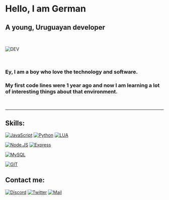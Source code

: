 # Hello, I am German
## A young, Uruguayan developer

<br>

![DEV](https://cdn.discordapp.com/attachments/842840007471005696/880939168811855922/giphy-downsized.gif)
<br>

<br>


### Ey, I am a boy who love the technology and software.

### My first code lines were 1 year ago and now I am learning a lot of interesting things about that environment.

<br>


---

## Skills:

[![JavaScript](https://img.shields.io/badge/JavaScript-F7DF1E?style=for-the-badge&logo=javascript&logoColor=white&labelColor=101010)]()
[![Python](https://img.shields.io/badge/Python-blue?style=for-the-badge&logo=python&logoColor=white&labelColor=101010)]()
[![LUA](https://img.shields.io/badge/LUA-232F3E?style=for-the-badge&logo=LUA&logoColor=white&labelColor=101010)]()

[![Node.JS](https://img.shields.io/badge/Node.JS-339933?style=for-the-badge&logo=node.js&logoColor=white&labelColor=101010)]()
[![Express](https://img.shields.io/badge/Express.JS-464343?style=for-the-badge&logo=express&logoColor=white&labelColor=101010)]()

[![MySQL](https://img.shields.io/badge/MySQL-4479A1?style=for-the-badge&logo=mysql&logoColor=white&labelColor=101010)]()


[![GIT](https://img.shields.io/badge/GIT-orange?style=for-the-badge&logo=GIT&logoColor=white&labelColor=101010)]()



## Contact me:

[![Discord](https://img.shields.io/badge/Discord-Germancito.0306-5865F2?style=for-the-badge&logo=discord&logoColor=white&labelColor=101010)]()
[![Twitter](https://img.shields.io/badge/Twitter-@_Germancito-1DA1F2?style=for-the-badge&logo=twitter&logoColor=white&labelColor=101010)](https://twitter.com/_Germancito)
[![Mail](https://img.shields.io/badge/Mail-germanfernandez0306@gmail.com-red?style=for-the-badge&logo=gmail&logoColor=white&labelColor=101010)](mailto:germanfernandez0306@gmail.com)
